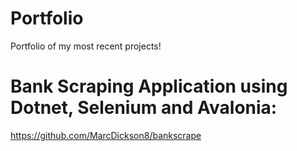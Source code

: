 # Portfolio
Portfolio of my most recent projects!




# Bank Scraping Application using Dotnet, Selenium and Avalonia:
https://github.com/MarcDickson8/bankscrape
